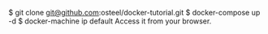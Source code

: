 $ git clone git@github.com:osteel/docker-tutorial.git
$ docker-compose up -d
$ docker-machine ip default
Access it from your browser.

